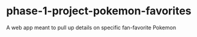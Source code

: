# phase-1-project-pokemon-favorites
A web app meant to pull up details on specific fan-favorite Pokemon
